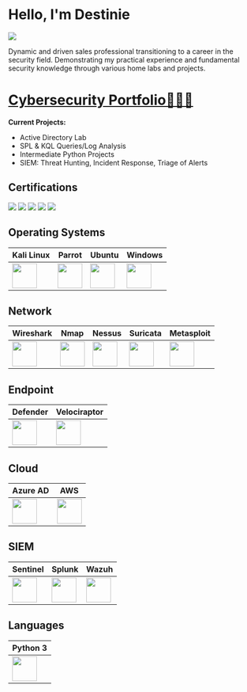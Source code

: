 # Hello, I'm Destinie
<a href="https://linkedin.com/in/destiniealegria"><img src="https://img.shields.io/badge/-LinkedIn-0072b1?&style=for-the-badge&logo=linkedin&logoColor=white" /></a>


Dynamic and driven sales professional transitioning to a career in the security field. Demonstrating my practical experience and fundamental security knowledge through various home labs and projects.

# [Cybersecurity Portfolio👩‍💻🚀](https://github.com/dnalegri/Cybersecurity-Projects)
**Current Projects:**
- Active Directory Lab
- SPL & KQL Queries/Log Analysis
- Intermediate Python Projects
- SIEM: Threat Hunting, Incident Response, Triage of Alerts

## Certifications
<div>
<img src="https://img.shields.io/badge/-Security%2B-FF0000?&style=for-the-badge&logo=CompTIA&logoColor=white" />
<img src="https://img.shields.io/badge/-ISC2_CC-000080?&style=for-the-badge&logo=ISC2&logoColor=white" />
<img src="https://img.shields.io/badge/-Microsoft_SC--900-007ACC?&style=for-the-badge&logo=Microsoft&logoColor=white)](https://learn.microsoft.com/en-us/certifications/exams/sc-900" />
<img src="https://img.shields.io/badge/-Microsoft_AZ--900-4D4D4D?&style=for-the-badge&logo=Microsoft&logoColor=white)](https://learn.microsoft.com/en-us/certifications/exams/az-900" />
<img src="https://img.shields.io/badge/-Amazon_Cloud_Practitioner-006400?&style=for-the-badge&logo=Amazon+AWS&logoColor=white)](https://aws.amazon.com/certification/certified-cloud-practitioner/"

</div>

## Operating Systems

| Kali Linux | Parrot | Ubuntu | Windows |
|------------|--------|--------|---------|
| <img src="https://www.kali.org/images/kali-dragon-icon.svg" width="50" height="50"> | <img src="https://parrotsec.org/docs/img/parrot-logo.svg" width="50" height="50"> | <img src="https://assets.ubuntu.com/v1/29985a98-ubuntu-logo32.png" width="50" height="50"> | <img src="https://upload.wikimedia.org/wikipedia/commons/8/87/Windows_logo_-_2021.svg" width="50" height="50"> |


## Network
| Wireshark | Nmap | Nessus | Suricata | Metasploit |
|-----------|------|--------|----------|------------|
| <img src="https://upload.wikimedia.org/wikipedia/commons/thumb/c/c6/Wireshark_icon_new.png/480px-Wireshark_icon_new.png" width="50" height="50"> | <img src="https://nmap.org/images/nmap-logo-256x256.png" width="50" height="50"> | <img src="https://tenable.gallerycdn.vsassets.io/extensions/tenable/vscode-auditlang/1.0.7/1683830719601/Microsoft.VisualStudio.Services.Icons.Default" width="50" height="50"> | <img src="https://global.discourse-cdn.com/standard14/uploads/suricata/original/1X/d65423cf58cf54148486589a914f8d15ebdb826c.png" width="50" height="50"> | <img src="https://i0.wp.com/letslearnabout.net/wp-content/uploads/2023/07/ad5a831987ef92f60ea5ecd4b29523c3.png?fit=400%2C400&ssl=1" width="50" height="50"> |

## Endpoint
| Defender | Velociraptor |
|--------------------|--------------|
| <img src="https://static.wixstatic.com/media/db5573_dd54fbea11c54004bebbed81b63ba6e1~mv2.png/v1/fill/w_614,h_614,al_c,lg_1,q_90/db5573_dd54fbea11c54004bebbed81b63ba6e1~mv2.png" width="50" height="50"> | <img src="https://blogger.googleusercontent.com/img/b/R29vZ2xl/AVvXsEiGq7c-ZyRVQTR5-vN1R3TYrbMaJq_imszNvLiOSJk_m_EUZgeWO2IuxaSR53A2_eF9DLycJVwUdH8y-FDSoIX468vCVe4u4413sZ6RTdxJGWgV2E9ayR3aT7jod_Jk3fZuaW-rtco3kaU-/s0/Velociraptor.png" width="50" height="50"> |

## Cloud
| Azure AD | AWS |
|------------------------|-----|
| <img src="https://upload.wikimedia.org/wikipedia/commons/a/a8/Microsoft_Azure_Logo.svg" width="50" height="50"> | <img src="https://upload.wikimedia.org/wikipedia/commons/9/93/Amazon_Web_Services_Logo.svg" width="50" height="50"> |

## SIEM
| Sentinel | Splunk | Wazuh |
|--------------------|--------|-------|
| <img src="https://seeklogo.com/images/M/microsoft-sentinel-azure-logo-28FA1B44A7-seeklogo.com.png" width="50" height="50"> | <img src="https://cdn-images-1.medium.com/max/1200/1*rM_WMjQwsHo4bNoOx4moKQ.png" width="50" height="50"> | <img src="https://wazuh.com/uploads/2022/05/WAZUH.png" width="50" height="50"> |

## Languages
| Python 3 |
|----------|
| <img src="https://upload.wikimedia.org/wikipedia/commons/c/c3/Python-logo-notext.svg" width="50" height="50"> |

 

